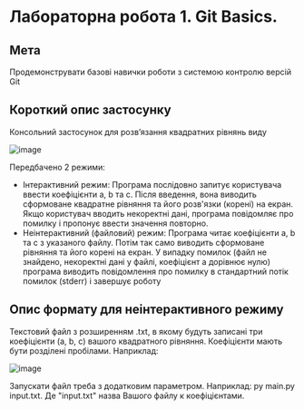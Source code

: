 # Лабораторна робота 1. Git Basics.
## Мета
Продемонструвати базові навички роботи з системою контролю версій Git
## Короткий опис застосунку
Консольний застосунок для розв’язання квадратних рівнянь виду 

![image](https://github.com/user-attachments/assets/cace3e6a-186e-42ba-be55-964b200b23c9)

Передбачено 2 режими:
- Інтерактивний режим: Програма послідовно запитує користувача ввести коефіцієнти a, b та c. Після введення, вона виводить сформоване квадратне рівняння та його розв'язки (корені) на екран. Якщо користувач вводить некоректні дані, програма повідомляє про помилку і пропонує ввести значення повторно.
- Неінтерактивний (файловий) режим: Програма читає коефіцієнти a, b та c з указаного файлу. Потім так само виводить сформоване рівняння та його корені на екран. У випадку помилок (файл не знайдено, некоректні дані у файлі, коефіцієнт a дорівнює нулю) програма виводить повідомлення про помилку в стандартний потік помилок (stderr) і завершує роботу

## Опис формату для неінтерактивного режиму
Текстовий файл з розширенням .txt, в якому будуть записані три коефіцієнти (a, b, c) вашого квадратного рівняння. Коефіцієнти мають бути розділені пробілами. Наприклад:

![image](https://github.com/user-attachments/assets/5dd15b9a-9fb6-4d07-9e27-825359693977)

Запускати файл треба з додатковим параметром. Наприклад: py main.py input.txt. Де "input.txt" назва Вашого файлу к коефіцієнтами.
